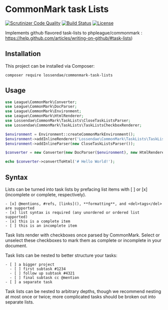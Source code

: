 # CommonMark task Lists

[![Scrutinizer Code Quality](https://scrutinizer-ci.com/g/lossendae/commonmark-task-lists/badges/quality-score.png?b=master)](https://scrutinizer-ci.com/g/lossendae/commonmark-task-lists/?branch=master)
[![Build Status](https://scrutinizer-ci.com/g/lossendae/commonmark-task-lists/badges/build.png?b=master)](https://scrutinizer-ci.com/g/lossendae/commonmark-task-lists/build-status/master)
[![License](https://poser.pugx.org/lossendae/commonmark-task-lists/license)](https://packagist.org/packages/lossendae/commonmark-task-lists)

Implements github flavored task-lists to phpleague/commonmark : https://help.github.com/articles/writing-on-github/#task-lists)

## Installation

This project can be installed via Composer:

```
composer require lossendae/commonmark-task-lists
```

## Usage

```php
use League\CommonMark\Converter;
use League\CommonMark\DocParser;
use League\CommonMark\Environment;
use League\CommonMark\HtmlRenderer;
use Lossendae\CommonMark\TaskLists\CloseTaskListsParser;
use Lossendae\CommonMark\TaskLists\TaskListsCheckboxRenderer;

$environment = Environment::createCommonMarkEnvironment();
$environment->addInlineRenderer('Lossendae\CommonMark\TaskLists\TaskListsCheckbox', new TaskListsCheckboxRenderer());
$environment->addInlineParser(new CloseTaskListsParser());

$converter = new Converter(new DocParser($environment), new HtmlRenderer($environment));

echo $converter->convertToHtml('# Hello World!');
```

## Syntax

Lists can be turned into task lists by prefacing list items with [ ] or [x] (incomplete or complete, respectively).

```
- [x] @mentions, #refs, [links](), **formatting**, and <del>tags</del> are supported
- [x] list syntax is required (any unordered or ordered list supported)
- [x] this is a complete item
- [ ] this is an incomplete item
```

Task lists render with checkboxes once parsed by CommonMark. Select or unselect these checkboxes to mark them as complete or incomplete in your document.

Task lists can be nested to better structure your tasks:

```
- [ ] a bigger project
  - [ ] first subtask #1234
  - [ ] follow up subtask #4321
  - [ ] final subtask cc @mention
- [ ] a separate task
```

Task lists can be nested to arbitrary depths, though we recommend nesting at most once or twice; more complicated tasks should be broken out into separate lists.